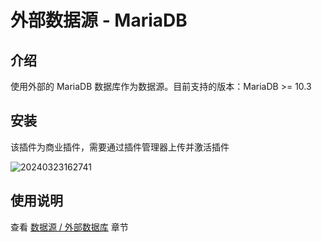 # 外部数据源 - MariaDB

<PluginInfo commercial="true" name="data-source-external-mariadb"></PluginInfo>

## 介绍

使用外部的 MariaDB 数据库作为数据源。目前支持的版本：MariaDB >= 10.3

## 安装

该插件为商业插件，需要通过插件管理器上传并激活插件

![20240323162741](https://static-docs.nocobase.com/20240323162741.png)

## 使用说明

查看 [数据源 / 外部数据库](/data-sources/data-source-manager/external-database) 章节
